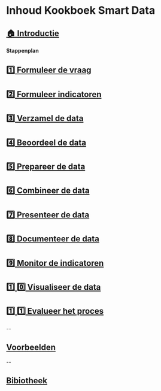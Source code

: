 # Inhoud Kookboek Smart Data

## [:house: Introductie](README.md)
**Stappenplan**
## [:one: Formuleer de vraag](Stap_1.md)
## [:two: Formuleer indicatoren](Stap_2.md)
## [:three: Verzamel de data](Stap_3.md)
## [:four: Beoordeel de data](Stap_4.md)
## [:five: Prepareer de data](Stap_5.md)
## [:six: Combineer de data](Stap_6.md)
## [:seven: Presenteer de data](Stap_7.md)
## [:eight: Documenteer de data](Stap_8.md)
## [:nine: Monitor de indicatoren](Stap_9.md)
## [:one: :zero: Visualiseer de data](Stap_10.md)
## [:one: :one: Evalueer het proces](Stap_11.md)
--
## [Voorbeelden](examples.md)
--
## [Bibiotheek](Bibliotheek.md)
